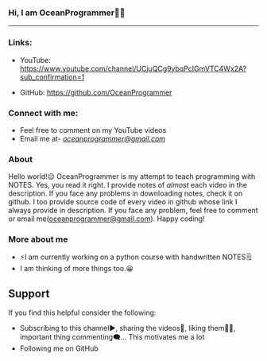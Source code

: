 ### Hi, I am OceanProgrammer👋🏻
-------

### Links:
* YouTube: https://www.youtube.com/channel/UCjuQCg9ybqPcIGmVTC4Wx2A?sub_confirmation=1

* GitHub: https://github.com/OceanProgrammer

### Connect with me:
* Feel free to comment on my YouTube videos
* Email me at- *oceanprogrammer@gmail.com*

### About
Hello world!😉 OceanProgrammer is my attempt to teach programming with NOTES. Yes, you read it right. I provide notes of *almost* each video in the description. If you face any problems in downloading notes, check it on github. I too provide source code of every video in github whose link I always provide in description. If you face any problem, feel free to comment or email me(oceanprogrammer@gmail.com).
Happy coding!

### More about me
- ⚡I am currently working on a python course with handwritten NOTES🗒
- I am thinking of more things too.😀

Support
-------

If you find this helpful consider the following:
- Subscribing to this channel▶, sharing the videos🔗, liking them👍🏻, important thing commenting🗨... This motivates me a lot
- Following me on GitHub
